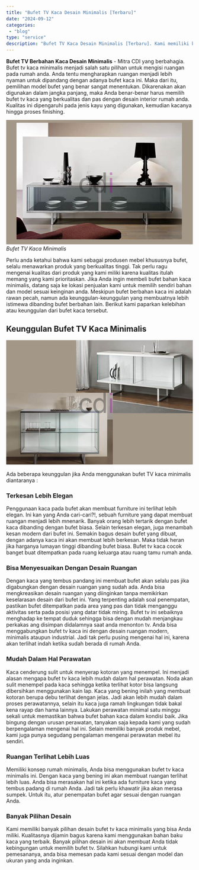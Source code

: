 ```yaml
---
title: "Bufet TV Kaca Desain Minimalis [Terbaru]"
date: "2024-09-12"
categories:
 - "blog"
type: "service"
description: "Bufet TV Kaca Desain Minimalis [Terbaru]. Kami memiliki banyak pilihan desain bufet tv kaca minimalis yang bisa Anda miliki. Kualitasnya dijamin bagus karena..."
---
```


**Bufet TV Berbahan Kaca Desain Minimalis** - Mitra CDI yang berbahagia. Bufet tv kaca minimalis menjadi salah satu pilihan untuk mengisi ruangan pada rumah anda. Anda tentu mengharapkan ruangan menjadi lebih nyaman untuk dipandang dengan adanya bufet kaca ini. Maka dari itu, pemilihan model bufet yang benar sangat menentukan. Dikarenakan akan digunakan dalam jangka panjang, maka Anda benar-benar harus memilih bufet tv kaca yang berkualitas dan pas dengan desain interior rumah anda. Kualitas ini dipengaruhi pada jenis kayu yang digunakan, kemudian kacanya hingga proses finishing.

![Bufet TV Kaca Minimalis](/images/blog/buffet-kaca-minimalis.jpg)
*Bufet TV Kaca Minimalis*

Perlu anda ketahui bahwa kami sebagai produsen mebel khususnya bufet, selalu menawarkan produk yang berkualitas tinggi. Tak perlu ragu mengenai kualitas dari produk yang kami miliki karena kualitas itulah memang yang kami prioritaskan. Jika Anda ingin membeli bufet bahan kaca minimalis, datang saja ke lokasi penjualan kami untuk memilih sendiri bahan dan model sesuai keinginan anda. Meskipun bufet berbahan kaca ini adalah rawan pecah, namun ada keunggulan-keunggulan yang membuatnya lebih istimewa dibanding bufet berbahan lain. Berikut kami paparkan kelebihan atau keunggulan dari bufet kaca tersebut.

 ## Keunggulan Bufet TV Kaca Minimalis

![buffet-kaca](/images/blog/buffet-kaca.jpg)

Ada beberapa keunggulan jika Anda menggunakan bufet TV kaca minimalis diantaranya :

### Terkesan Lebih Elegan

Penggunaan kaca pada bufet akan membuat furniture ini terlihat lebih elegan. Ini kan yang Anda cari-cari?!, sebuah furniture yang dapat membuat ruangan menjadi lebih mnenarik. Banyak orang lebih tertarik dengan bufet kaca dibanding dengan bufet biasa. Selain terkesan elegan, juga menambah kesan modern dari bufet ini. Semakin bagus desain bufet yang dibuat, dengan adanya kaca ini akan membuat lebih berkesan. Maka tidak heran jika harganya lumayan tinggi dibanding bufet biasa. Bufet tv kaca cocok banget buat ditempatkan pada ruang keluarga atau ruang tamu rumah anda.

### Bisa Menyesuaikan Dengan Desain Ruangan

Dengan kaca yang tembus pandang ini membuat bufet akan selalu pas jika digabungkan dengan desain ruangan yang sudah ada. Anda bisa mengkreasikan desain ruangan yang diinginkan tanpa memikirkan keselarasan desain dari bufet ini. Yang terpenting adalah soal penempatan, pastikan bufet ditempatkan pada area yang pas dan tidak menganggu aktivitas serta pada posisi yang datar tidak miring. Bufet tv ini sebaiknya menghadap ke tempat duduk sehingga bisa dengan mudah menjangkau perkakas ang disimpan didalamnya saat anda menonton tv. Anda bisa menggabungkan bufet tv kaca ini dengan desain ruangan modern, minimalis ataupun industrial. Jadi tak perlu pusing mengenai hal ini, karena akan terlihat indah ketika sudah berada di rumah Anda.

### Mudah Dalam Hal Perawatan

Kaca cenderung sulit untuk menyerap kotoran yang menempel. Ini menjadi alasan mengapa bufet tv kaca lebih mudah dalam hal perawatan. Noda akan sulit menempel pada kaca sehingga ketika terlihat kotor bisa langsung dibersihkan menggunakan kain lap. Kaca yang bening inilah yang membuat kotoran berupa debu terlihat dengan jelas. Jadi akan lebih mudah dalam proses perawatannya, selain itu kaca juga ramah lingkungan tidak bakal kena rayap dan hama lainnya. Lakukan perawatan minimal satu minggu sekali untuk memastikan bahwa bufet bahan kaca dalam kondisi baik. Jika bingung dengan urusan perawatan, tanyakan saja kepada kami yang sudah berpengalaman mengenai hal ini. Selain memiliki banyak produk mebel, kami juga punya segudang pengalaman mengenai perawatan mebel itu sendiri.

### Ruangan Terlihat Lebih Luas

Memiliki konsep rumah minimalis, Anda bisa menggunakan bufet tv kaca minimalis ini. Dengan kaca yang bening ini akan membuat ruangan terlihat lebih luas. Anda bisa merasakan hal ini ketika ada furniture kaca yang tembus padang di rumah Anda. Jadi tak perlu khawatir jika akan merasa sumpek. Untuk itu, atur penempatan bufet agar sesuai dengan ruangan Anda.

### Banyak Pilihan Desain

Kami memiliki banyak pilihan desain bufet tv kaca minimalis yang bisa Anda miliki. Kualitasnya dijamin bagus karena kami menggunakan bahan baku kaca yang terbaik. Banyak pilihan desain ini akan membuat Anda tidak kebingungan untuk memilih bufet tv. Silahkan hubungi kami untuk pemesananya, anda bisa memesan pada kami sesuai dengan model dan ukuran yang anda inginkan.

